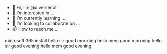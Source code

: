 - 👋 Hi, I’m @diversenot
- 👀 I’m interested in ...
- 🌱 I’m currently learning ...
- 💞️ I’m looking to collaborate on ...
- 📫 How to reach me ...

<!---
diversenot/diversenot is a ✨ special ✨ repository because its `README.md` (this file) appears on your GitHub profile.
You can click the Preview link to take a look at your changes.
--->
microsoft 365 install
hello         sir good morrning 
hello mem         good morrning 
hello sir          good evening
hello mem    good evening
